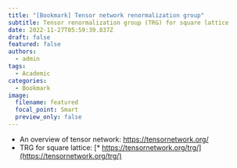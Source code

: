 ```yaml
---
title: "[Bookmark] Tensor network renormalization group"
subtitle: Tensor renormalization group (TRG) for square lattice
date: 2022-11-27T05:59:39.837Z
draft: false
featured: false
authors:
  - admin
tags:
  - Academic
categories:
  - Bookmark
image:
  filename: featured
  focal_point: Smart
  preview_only: false
---
```

*  An﻿ overview of tensor network: <https://tensornetwork.org/>
* T﻿RG for square lattice: [\* https://tensornetwork.org/trg/](https://tensornetwork.org/trg/)